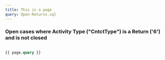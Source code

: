 ```yaml
---
title: This is a page
query: Open-Returns.sql
---
```



### Open cases where Activity Type ("CntctType") is a Return ('6') and is not closed 

```sql

{{ page.query }}

```
